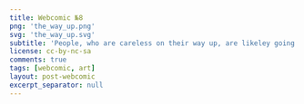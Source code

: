 ```yaml
---
title: Webcomic №8
png: 'the_way_up.png'
svg: 'the_way_up.svg'
subtitle: 'People, who are careless on their way up, are likeley going to build barriers, they cannot overcome.'
license: cc-by-nc-sa
comments: true
tags: [webcomic, art]
layout: post-webcomic
excerpt_separator: null
---
```

